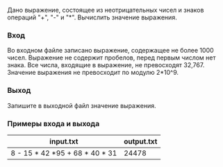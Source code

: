 Дано выражение, состоящее из неотрицательных чисел и знаков операций "+", "-" и "*". Вычислить значение выражения.

### Вход
Во входном файле записано выражение, содержащее не более 1000 чисел. Выражение не содержит пробелов, перед первым числом нет знака. 
Все числа, входящие в выражение, не превосходят 32,767. Значение выражения не превосходит по модулю 2*10^9.

### Выход
Запишите  в выходной файл значение выражения.

### Примеры входа и выхода
|       input.txt     | output.txt |
|---------------------|------------|
| 8 - 15 * 42  *95 + 68 * 40 * 31 |   24478    |
